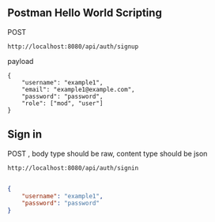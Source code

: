 ## Postman Hello World Scripting

POST

```
http://localhost:8080/api/auth/signup
```

payload 

```
{
    "username": "example1",
    "email": "example1@example.com",
    "password": "password",
    "role": ["mod", "user"]
}
```

## Sign in

POST , body type should be raw, content type should be json 

```
http://localhost:8080/api/auth/signin
```

```json

{
    "username": "example1",
    "password": "password"
}
```
